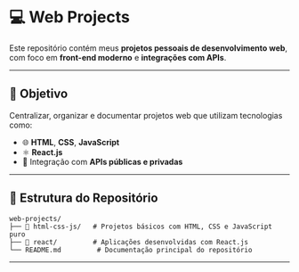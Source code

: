 # 💻 Web Projects

Este repositório contém meus **projetos pessoais de desenvolvimento web**, com foco em **front-end moderno** e **integrações com APIs**.

---

## 🎯 Objetivo

Centralizar, organizar e documentar projetos web que utilizam tecnologias como:

- 🌐 **HTML**, **CSS**, **JavaScript**
- ⚛️ **React.js**
- 🔗 Integração com **APIs públicas e privadas**

---

## 📂 Estrutura do Repositório

```
web-projects/
├── 📁 html-css-js/   # Projetos básicos com HTML, CSS e JavaScript puro
├── 📁 react/         # Aplicações desenvolvidas com React.js
└── README.md         # Documentação principal do repositório
```

---
